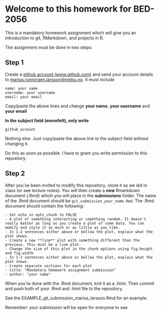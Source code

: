 # Welcome to this homework for BED-2056
 
This is a mandatory homework assignment which will give you an introduction to git, RMarkdown, and projects in R.

The assignment must be done in two steps:

## Step 1

Create a [github account (www.github.com)](https://www.github.com) and send your account details to marius.runningen.larsson@nmbu.no. It must include

```
name: your name
username: your username
email: your email
```

Copy/paste the above lines and change **your name**, **your username** and **your email**

**In the subject field (emnefelt), _only_ write**

```
github_account
```

Nothing else. Just copy/paste the above line to the subject field without changing it.

Do this as soon as possible. I have to grant you write permission to this repository.

## Step 2
 
After you've been invited to modify this repository, clone it as we did in class (or see lecture notes). You will then create a **new** Rmarkdown document (.Rmd) which you will place in the **submissions** folder. The name of the .Rmd document should be `git_submission_your_name.Rmd`. The .Rmd document should contain the following:

```
- Set echo in opts_chunk to FALSE
- A plot of something interesting or something random. It doesn't really matter as long as you create a plot of some data. You can modify and style it as much or as little as you like.
- In 1-2 sentences either above or bellow the plot, explain what the plot shows.
- Create a new **line** plot with something different than the previous. This must be a line plot.
- Change the size of this plot in the chunk options using fig.height and fig.width
- In 1-2 sentences either above or bellow the plot, explain what the plot shows.
- Create separate sections for each plot
- title: "Mandatory homework assignment submission"
- author: "your name"
```

When you're done with the .Rmd document, knit it as a .html. Then commit and push both of your .Rmd and .html file to the repository. 

See the EXAMPLE_git_submission_marius_larsson.Rmd for an example.

Remember: your submission will be open for everyone to see. 